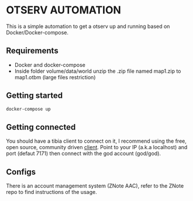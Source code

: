 # OTSERV AUTOMATION

This is a simple automation to get a otserv up and running based on Docker/Docker-compose.

## Requirements
- Docker and docker-compose
- Inside folder volume/data/world unzip the .zip file named map1.zip to map1.otbm (large files restriction)

## Getting started
```sh
docker-compose up
```

## Getting connected
You should have a tibia client to connect on it, I recommend using the free, open source, community driven [client](https://github.com/edubart/otclient).
Point to your IP (a.k.a localhost) and port (defaut 7171) then connect with the god account (god/god).

## Configs
There is an account management system (ZNote AAC), refer to the ZNote repo to find instructions of the usage.
